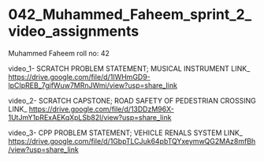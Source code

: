 
#  042_Muhammed_Faheem_sprint_2_video_assignments

Muhammed Faheem
roll no: 42


video_1- SCRATCH PROBLEM STATEMENT;
MUSICAL INSTRUMENT
LINK_ https://drive.google.com/file/d/1IWHmGD9-lpCIpREB_7gjfWuw7MRnJWmi/view?usp=share_link

video_2- SCRATCH CAPSTONE;
ROAD SAFETY OF PEDESTRIAN CROSSING
LINK_ https://drive.google.com/file/d/13DDzM96X-1UtJmY1pRExAEKqXpLSb82l/view?usp=share_link

video_3- CPP PROBLEM STATEMENT;
VEHICLE RENALS SYSTEM
LINK_ https://drive.google.com/file/d/1GbpTLCJuk64pbTQYxeymwQG2MAz8mfBh/view?usp=share_link
